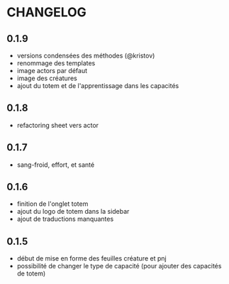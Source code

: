 # CHANGELOG

## 0.1.9
- versions condensées des méthodes (@kristov)
- renommage des templates
- image actors par défaut
- image des créatures
- ajout du totem et de l'apprentissage dans les capacités

## 0.1.8
- refactoring sheet vers actor

## 0.1.7
- sang-froid, effort, et santé

## 0.1.6
- finition de l'onglet totem
- ajout du logo de totem dans la sidebar
- ajout de traductions manquantes

## 0.1.5
- début de mise en forme des feuilles créature et pnj
- possibilité de changer le type de capacité (pour ajouter des capacités de totem)